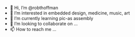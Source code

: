 - 👋 Hi, I’m @robthoffman
- 👀 I’m interested in embedded design, medicine, music, art
- 🌱 I’m currently learning pic-as assembly
- 💞️ I’m looking to collaborate on ...
- 📫 How to reach me ...

<!---
robthoffman/robthoffman is a ✨ special ✨ repository because its `README.md` (this file) appears on your GitHub profile.
You can click the Preview link to take a look at your changes.
--->
